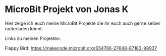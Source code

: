 # MicroBit Projekt von Jonas K





Hier zeige ich euch meine MicroBit Projekte die ihr euch auch gerne selber runterladen könnt.



Links zu meinen Projekten:


Flappy Bird:
https://makecode.microbit.org/S54766-27648-87183-98937
